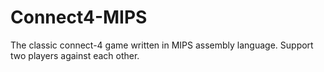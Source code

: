 # Connect4-MIPS
The classic connect-4 game written in MIPS assembly language. Support two players against each other.
